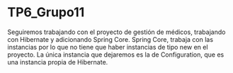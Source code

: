 # TP6_Grupo11
Seguiremos trabajando con el proyecto de gestión de médicos, trabajando con Hibernate y adicionando Spring Core. Spring Core, trabaja con las instancias por lo que no tiene que haber instancias de tipo new en el proyecto. La única instancia que dejaremos es la de Configuration, que es una instancia propia de Hibernate.
